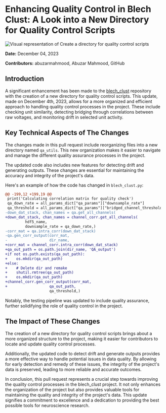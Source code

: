 # Enhancing Quality Control in Blech Clust: A Look into a New Directory for Quality Control Scripts

![Visual representation of Create a directory for quality control scripts](https://oaidalleapiprodscus.blob.core.windows.net/private/org-hj3a7zwinu5hXuZCuU2WvRFJ/user-o4AWhhARg4pLttg3dlHwlTci/img-wE08XsAk64HjddkFPXa3fRqv.png?st=2025-03-03T16%3A55%3A32Z&se=2025-03-03T18%3A55%3A32Z&sp=r&sv=2024-08-04&sr=b&rscd=inline&rsct=image/png&skoid=d505667d-d6c1-4a0a-bac7-5c84a87759f8&sktid=a48cca56-e6da-484e-a814-9c849652bcb3&skt=2025-03-03T02%3A07%3A37Z&ske=2025-03-04T02%3A07%3A37Z&sks=b&skv=2024-08-04&sig=EoMbKs58E4yDBinglE%2Ba3EDTb7CbxGDqR3AwIw%2By6Kg%3D)


**Date:** December 04, 2023

**Contributors:** abuzarmahmood, Abuzar Mahmood, GitHub

## Introduction

A significant enhancement has been made to the [blech_clust](https://github.com/katzlabbrandeis/blech_clust) repository with the creation of a new directory for quality control scripts. This update, made on December 4th, 2023, allows for a more organized and efficient approach to handling quality control processes in the project. These include checking unit similarity, detecting bridging through correlations between raw voltages, and monitoring drift in selected unit activity.

## Key Technical Aspects of The Changes

The changes made in this pull request include reorganizing files into a new directory named `qa_utils`. This new organization makes it easier to navigate and manage the different quality assurance processes in the project. 

The updated code also includes new features for detecting drift and generating outputs. These changes are essential for maintaining the accuracy and integrity of the project's data.

Here's an example of how the code has changed in `blech_clust.py`:

```diff
@@ -199,12 +199,19 @@
 print('Calculating correlation matrix for quality check')
 qa_down_rate = all_params_dict["qa_params"]["downsample_rate"]
 qa_threshold = all_params_dict["qa_params"]["bridged_channel_threshold"]
-down_dat_stack, chan_names = qa.get_all_channels(
+down_dat_stack, chan_names = channel_corr.get_all_channels(
         hdf5_name, 
         downsample_rate = qa_down_rate,)
-corr_mat = qa.intra_corr(down_dat_stack)
-qa.gen_corr_output(corr_mat, 
-                   dir_name, 
+corr_mat = channel_corr.intra_corr(down_dat_stack)
+qa_out_path = os.path.join(dir_name, 'QA_output')
+if not os.path.exists(qa_out_path):
+    os.mkdir(qa_out_path)
+else:
+    # Delete dir and remake
+    shutil.rmtree(qa_out_path)
+    os.mkdir(qa_out_path)
+channel_corr.gen_corr_output(corr_mat, 
+                   qa_out_path, 
                    qa_threshold,)
```
Notably, the testing pipeline was updated to include quality assurance, further solidifying the role of quality control in the project.

## The Impact of These Changes

The creation of a new directory for quality control scripts brings about a more organized structure to the project, making it easier for contributors to locate and update quality control processes. 

Additionally, the updated code to detect drift and generate outputs provides a more effective way to handle potential issues in data quality. By allowing for early detection and remedy of these issues, the integrity of the project's data is preserved, leading to more reliable and accurate outcomes.

In conclusion, this pull request represents a crucial step towards improving the quality control processes in the blech_clust project. It not only enhances the organization of the project but also provides valuable tools for maintaining the quality and integrity of the project's data. This update signifies a commitment to excellence and a dedication to providing the best possible tools for neuroscience research.